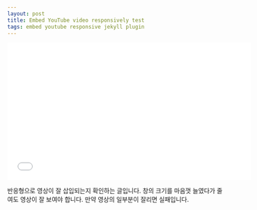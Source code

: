 ```yaml
---
layout: post
title: Embed YouTube video responsively test
tags: embed youtube responsive jekyll plugin
---
```

<iframe width="560" height="315" src="//www.youtube.com/embed/DKDVhCWsgP4" frameborder="0" allowfullscreen></iframe>

반응형으로 영상이 잘 삽입되는지 확인하는 글입니다. 창의 크기를 마음껏 늘였다가 줄여도 영상이 잘 보여야 합니다. 만약 영상의 일부분이 잘리면 실패입니다.
